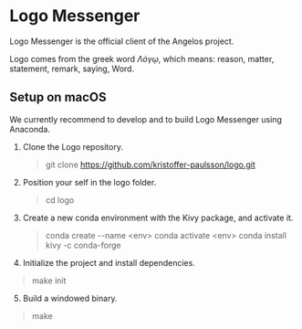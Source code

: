 # Logo Messenger
Logo Messenger is the official client of the Angelos project.

Logo comes from the greek word *Λόγῳ*, which means: reason, matter, statement, remark, saying, Word.

## Setup on macOS

We currently recommend to develop and to build Logo Messenger using Anaconda.

1. Clone the Logo repository.
   > git clone https://github.com/kristoffer-paulsson/logo.git
2. Position your self in the logo folder.
   > cd logo
3. Create a new conda environment with the Kivy package, and activate it.
   > conda create --name &lt;env&gt;
   > conda activate &lt;env&gt;
   > conda install kivy -c conda-forge
 4. Initialize the project and install dependencies.
   > make init
 5. Build a windowed binary.
   > make
